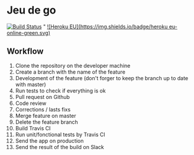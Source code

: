 Jeu de go
==========

[![Build Status](https://travis-ci.org/AlgoProjectH1/application.svg)](https://travis-ci.org/AlgoProjectH1/application) "
[![Heroku EU](https://img.shields.io/badge/heroku eu-online-green.svg)](https://getswipe.herokuapp.com/)


## Workflow
1. Clone the repository on the developer machine
2. Create a branch with the name of the feature
3. Development of the feature (don't forger to keep the branch up to date with master)
4. Run tests to check if everything is ok
5. Pull request on Github
6. Code review
7. Corrections / lasts fixs
8. Merge feature on master
9. Delete the feature branch
10. Build Travis CI
11. Run unit/fonctional tests by Travis CI
12. Send the app on production
13. Send the result of the build on Slack
